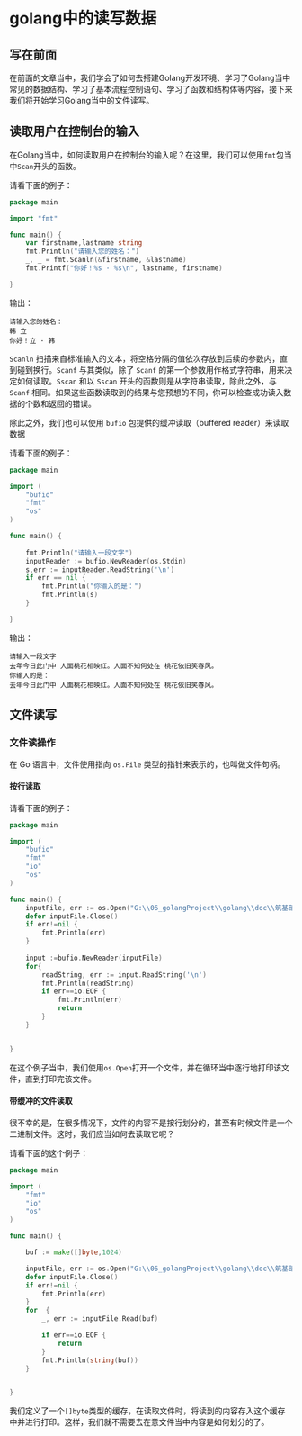 # golang中的读写数据

## 写在前面

在前面的文章当中，我们学会了如何去搭建Golang开发环境、学习了Golang当中常见的数据结构、学习了基本流程控制语句、学习了函数和结构体等内容，接下来我们将开始学习Golang当中的文件读写。

## 读取用户在控制台的输入

在Golang当中，如何读取用户在控制台的输入呢？在这里，我们可以使用`fmt`包当中`Scan`开头的函数。

请看下面的例子：

```go
package main

import "fmt"

func main() {
	var firstname,lastname string
	fmt.Println("请输入您的姓名：")
	_, _ = fmt.Scanln(&firstname, &lastname)
	fmt.Printf("你好！%s · %s\n", lastname, firstname)

}
```

输出：

```
请输入您的姓名：
韩 立
你好！立 · 韩
```

`Scanln` 扫描来自标准输入的文本，将空格分隔的值依次存放到后续的参数内，直到碰到换行。`Scanf` 与其类似，除了 `Scanf` 的第一个参数用作格式字符串，用来决定如何读取。`Sscan` 和以 `Sscan` 开头的函数则是从字符串读取，除此之外，与 `Scanf` 相同。如果这些函数读取到的结果与您预想的不同，你可以检查成功读入数据的个数和返回的错误。

除此之外，我们也可以使用 `bufio` 包提供的缓冲读取（buffered reader）来读取数据

请看下面的例子：

```go
package main

import (
	"bufio"
	"fmt"
	"os"
)

func main() {
	
	fmt.Println("请输入一段文字")
	inputReader := bufio.NewReader(os.Stdin)
	s,err := inputReader.ReadString('\n')
	if err == nil {
		fmt.Println("你输入的是：")
		fmt.Println(s)
	}

}
```

输出：

```
请输入一段文字
去年今日此门中 人面桃花相映红。人面不知何处在 桃花依旧笑春风。
你输入的是：
去年今日此门中 人面桃花相映红。人面不知何处在 桃花依旧笑春风。
```

## 文件读写

### 文件读操作

在 Go 语言中，文件使用指向 `os.File` 类型的指针来表示的，也叫做文件句柄。

#### 按行读取

请看下面的例子：

```go
package main

import (
	"bufio"
	"fmt"
	"io"
	"os"
)

func main() {
	inputFile, err := os.Open("G:\\06_golangProject\\golang\\doc\\筑基部分\\10_golang中的读写数据.md")
	defer inputFile.Close()
	if err!=nil {
		fmt.Println(err)
	}
    
	input :=bufio.NewReader(inputFile)
	for{
		readString, err := input.ReadString('\n')
		fmt.Println(readString)
		if err==io.EOF {
			fmt.Println(err)
			return
		}
	}


}
```

在这个例子当中，我们使用`os.Open`打开一个文件，并在循环当中逐行地打印该文件，直到打印完该文件。

#### 带缓冲的文件读取

很不幸的是，在很多情况下，文件的内容不是按行划分的，甚至有时候文件是一个二进制文件。这时，我们应当如何去读取它呢？

请看下面的这个例子：

```go
package main

import (
	"fmt"
	"io"
	"os"
)

func main() {

	buf := make([]byte,1024)

	inputFile, err := os.Open("G:\\06_golangProject\\golang\\doc\\筑基部分\\10_golang中的读写数据.md")
	defer inputFile.Close()
	if err!=nil {
		fmt.Println(err)
	}
	for  {
		_, err := inputFile.Read(buf)

		if err==io.EOF {
			return
		}
		fmt.Println(string(buf))
	}


}
```

我们定义了一个`[]byte`类型的缓存，在读取文件时，将读到的内容存入这个缓存中并进行打印。这样，我们就不需要去在意文件当中内容是如何划分的了。

